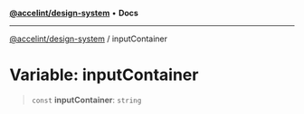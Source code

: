 [**@accelint/design-system**](../README.md) • **Docs**

***

[@accelint/design-system](../README.md) / inputContainer

# Variable: inputContainer

> `const` **inputContainer**: `string`
